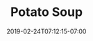 ---
layout: recipe
date: 2019-02-24T07:12:15-07:00
draft: true    
title:  "Potato Soup" # The title of your awesome recipe
image: 
imagecredit: https://placekitten.com/600/800 # URL to image source page, website, or creator
YouTubeID:  # The F2SYDXV1W1w part of https://www.youtube.com/watch?v=F2SYDXV1W1w
authorName: # Name of the recipe/article author
authorURL: # URL of their home website
sourceName: Gimme Some Oven # Name of the source website
sourceURL: https://www.gimmesomeoven.com/potato-soup-recipe/  # Actual URL of the recipe itself
category: Entree # The type of meal or course your recipe is about. For example: "dinner", "entree", or "dessert".
cuisine: American # The region associated with your recipe. For example, "French", Mediterranean", or "American".
tags: # You don't have to have 3, feel free to have 10, 1, or none
  - Slow Cooker
  - Easy 
yield: 6-8
prepTime: 15
cookTime: 25

ingredients:
- 5 bacon slices, diced
- 3 tablespoons of bacon grease (reserved)
- 1 cup of diced onion
- 4 cloves of garlic, minced
- 1/4 cup of all purpose flour
- 2 cups of chicken or vegetable stock
- 2 cups of milk, warmed
- 1.5 pounds of potatos, diced (Yukon gold recommended but not required)
- 1 cup shredded sharp cheddar cheese
- 1/2 cup of plain Greek yogurt or sour cream
- 1 teaspoon of sea salt
- 1/2 teaspoon of black pepper
- optional toppings: thinly-sliced green onions, extra bacon, extra cheese

directions:
- Heat a large stockpot over medium-high heat
- Add diced bacon and cook until crispy, stiring occassionally
- Transfer the bacon to a separate, towel-lined plate, reserving about 3 tablespoons of grease
- Add onions and saute for about 5 minutes, stirring occassionally until soft
- Stir in garlic and saute for an additional 1-2 minutes, until fragrant
- Stir flour into the mixture and saute for another minute or so to cook the flour, stirring occassionally
- Stir in stock until combined, followed by the milk and potatoes
- Continue cooking until the mixture _just_ reaches a simmer, before it begins to boil. Then reduce heat to medium-low and simmer for about 10-15 minutes or until the potatoes are soft.
- Be sure to stir the soup every few minutes to ensure that it doesn't burn.
- Once the potatoes are tender, stir in the cheddar cheese, sour cream, pepper, salt, and cooked bacon bits. Taste and season with more salt and pepper as desired.
- Serve warm, garnished with desired toppings. Leftovers can be transfered to a sealed container and refrigerated for up to 3 days (?).
---